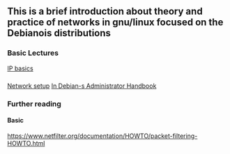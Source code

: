 ## This is a brief introduction about theory and practice of networks in gnu/linux focused on the Debianois distributions  

### Basic Lectures
[IP basics](https://www.netfilter.org/documentation/HOWTO/networking-concepts-HOWTO.html#toc10)  

###
[Network setup](https://www.debian.org/doc/manuals/debian-reference/ch05.en.html)
[In Debian-s Administrator Handbook](https://www.debian.org/doc/manuals/debian-handbook/sect.network-config)

### Further reading   
#### Basic  
https://www.netfilter.org/documentation/HOWTO/packet-filtering-HOWTO.html
